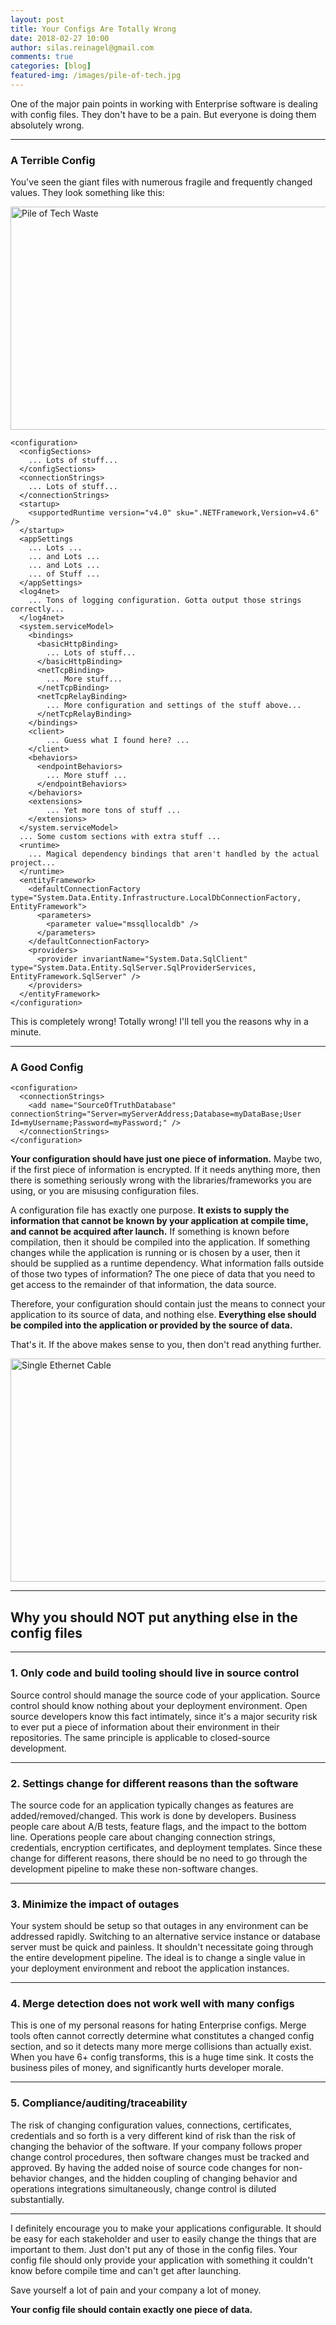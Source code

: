 ```yaml
---
layout: post
title: Your Configs Are Totally Wrong
date: 2018-02-27 10:00
author: silas.reinagel@gmail.com
comments: true
categories: [blog]
featured-img: /images/pile-of-tech.jpg
---
```


One of the major pain points in working with Enterprise software is dealing with config files. They don't have to be a pain. But everyone is doing them absolutely wrong. 

---

### A Terrible Config

You've seen the giant files with numerous fragile and frequently changed values. They look something like this:

<div class="container"><img src="/images/pile-of-tech.jpg" alt="Pile of Tech Waste" width="625" height="357" class="aligncenter size-large" /></div>

```
<configuration>
  <configSections>
	... Lots of stuff...
  </configSections>
  <connectionStrings>
	... Lots of stuff...
  </connectionStrings>
  <startup>
    <supportedRuntime version="v4.0" sku=".NETFramework,Version=v4.6" />
  </startup>
  <appSettings
    ... Lots ...
    ... and Lots ...
    ... and Lots ...
    ... of Stuff ...	
  </appSettings>
  <log4net>
	... Tons of logging configuration. Gotta output those strings correctly...
  </log4net>
  <system.serviceModel>
    <bindings>
      <basicHttpBinding>
		... Lots of stuff...
      </basicHttpBinding>
      <netTcpBinding>
		... More stuff...
      </netTcpBinding>
      <netTcpRelayBinding>
		... More configuration and settings of the stuff above...
      </netTcpRelayBinding>
    </bindings>
    <client>
		... Guess what I found here? ...
    </client>
    <behaviors>
      <endpointBehaviors>
		... More stuff ...
      </endpointBehaviors>
    </behaviors>
    <extensions>
		... Yet more tons of stuff ...
    </extensions>
  </system.serviceModel>
  ... Some custom sections with extra stuff ...
  <runtime>
	... Magical dependency bindings that aren't handled by the actual project...
  </runtime>
  <entityFramework>
    <defaultConnectionFactory type="System.Data.Entity.Infrastructure.LocalDbConnectionFactory, EntityFramework">
      <parameters>
        <parameter value="mssqllocaldb" />
      </parameters>
    </defaultConnectionFactory>
    <providers>
      <provider invariantName="System.Data.SqlClient" type="System.Data.Entity.SqlServer.SqlProviderServices, EntityFramework.SqlServer" />
    </providers>
  </entityFramework>
</configuration>
```

This is completely wrong! Totally wrong! I'll tell you the reasons why in a minute. 

---

### A Good Config

```
<configuration>  
  <connectionStrings>    
	<add name="SourceOfTruthDatabase" connectionString="Server=myServerAddress;Database=myDataBase;User Id=myUsername;Password=myPassword;" />
  </connectionStrings>
</configuration>
```

**Your configuration should have just one piece of information.** Maybe two, if the first piece of information is encrypted. If it needs anything more, then there is something seriously wrong with the libraries/frameworks you are using, or you are misusing configuration files. 

A configuration file has exactly one purpose. **It exists to supply the information that cannot be known by your application at compile time, and cannot be acquired after launch.** If something is known before compilation, then it should be compiled into the application. If something changes while the application is running or is chosen by a user, then it should be supplied as a runtime dependency. What information falls outside of those two types of information? The one piece of data that you need to get access to the remainder of that information, the data source.

Therefore, your configuration should contain just the means to connect your application to its source of data, and nothing else. **Everything else should be compiled into the application or provided by the source of data.**

That's it. If the above makes sense to you, then don't read anything further. 

<div class="container"><img src="/images/ethernet-cable.jpg" alt="Single Ethernet Cable" width="625" height="357" class="aligncenter size-large" /></div>

---

## Why you should NOT put anything else in the config files

---

### 1. Only code and build tooling should live in source control

Source control should manage the source code of your application. Source control should know nothing about your deployment environment. Open source developers know this fact intimately, since it's a major security risk to ever put a piece of information about their environment in their repositories. The same principle is applicable to closed-source development.

---

### 2. Settings change for different reasons than the software

The source code for an application typically changes as features are added/removed/changed. This work is done by developers. Business people care about A/B tests, feature flags, and the impact to the bottom line. Operations people care about changing connection strings, credentials, encryption certificates, and deployment templates. Since these change for different reasons, there should be no need to go through the development pipeline to make these non-software changes. 

---

### 3. Minimize the impact of outages

Your system should be setup so that outages in any environment can be addressed rapidly. Switching to an alternative service instance or database server must be quick and painless. It shouldn't necessitate going through the entire development pipeline. The ideal is to change a single value in your deployment environment and reboot the application instances. 

---

### 4. Merge detection does not work well with many configs

This is one of my personal reasons for hating Enterprise configs. Merge tools often cannot correctly determine what constitutes a changed config section, and so it detects many more merge collisions than actually exist. When you have 6+ config transforms, this is a huge time sink. It costs the business piles of money, and significantly hurts developer morale. 

---

### 5. Compliance/auditing/traceability

The risk of changing configuration values, connections, certificates, credentials and so forth is a very different kind of risk than the risk of changing the behavior of the software. If your company follows proper change control procedures, then software changes must be tracked and approved. By having the added noise of source code changes for non-behavior changes, and the hidden coupling of changing behavior and operations integrations simultaneously, change control is diluted substantially. 

---

I definitely encourage you to make your applications configurable. It should be easy for each stakeholder and user to easily change the things that are important to them. Just don't put any of those in the config files. Your config file should only provide your application with something it couldn't know before compile time and can't get after launching. 

Save yourself a lot of pain and your company a lot of money. 

**Your config file should contain exactly one piece of data.**
